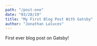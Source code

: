 ```yaml
---
path: "/post-one"
date: "03/28/19"
title: "My First Blog Post With Gatsby"
author: "Jonathan Laluces"
---
```


First ever blog post on Gatsby!